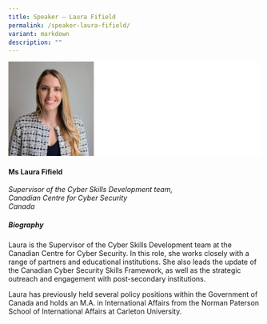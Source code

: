 ```yaml
---
title: Speaker – Laura Fifield
permalink: /speaker-laura-fifield/
variant: markdown
description: ""
---
```

![](/images/2025%20speakers/Laura_Fifield.png)
#### **Ms Laura Fifield**

*Supervisor of the Cyber Skills Development team, <br>Canadian Centre for Cyber Security<br>Canada*

##### **Biography**
Laura is the Supervisor of the Cyber Skills Development team at the Canadian Centre for Cyber Security. In this role, she works closely with a range of partners and educational institutions. She also leads the update of the Canadian Cyber Security Skills Framework, as well as the strategic outreach and engagement with post-secondary institutions.

Laura has previously held several policy positions within the Government of Canada and holds an M.A. in International Affairs from the Norman Paterson School of International Affairs at Carleton University.
